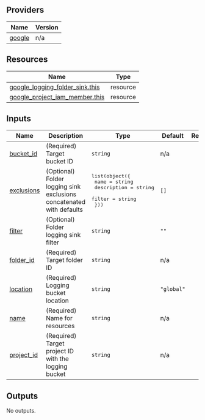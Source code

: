 <!-- BEGIN_AUTOMATED_TF_DOCS_BLOCK -->
## Providers

| Name | Version |
|------|---------|
| <a name="provider_google"></a> [google](#provider\_google) | n/a |

## Resources

| Name | Type |
|------|------|
| [google_logging_folder_sink.this](https://registry.terraform.io/providers/hashicorp/google/latest/docs/resources/logging_folder_sink) | resource |
| [google_project_iam_member.this](https://registry.terraform.io/providers/hashicorp/google/latest/docs/resources/project_iam_member) | resource |

## Inputs

| Name | Description | Type | Default | Required |
|------|-------------|------|---------|:--------:|
| <a name="input_bucket_id"></a> [bucket\_id](#input\_bucket\_id) | (Required) Target bucket ID | `string` | n/a | yes |
| <a name="input_exclusions"></a> [exclusions](#input\_exclusions) | (Optional) Folder logging sink exclusions concatenated with defaults | <pre>list(object({<br>    name        = string<br>    description = string<br>    filter      = string<br>  }))</pre> | `[]` | no |
| <a name="input_filter"></a> [filter](#input\_filter) | (Optional) Folder logging sink filter | `string` | `""` | no |
| <a name="input_folder_id"></a> [folder\_id](#input\_folder\_id) | (Required) Target folder ID | `string` | n/a | yes |
| <a name="input_location"></a> [location](#input\_location) | (Required) Logging bucket location | `string` | `"global"` | no |
| <a name="input_name"></a> [name](#input\_name) | (Required) Name for resources | `string` | n/a | yes |
| <a name="input_project_id"></a> [project\_id](#input\_project\_id) | (Required) Target project ID with the logging bucket | `string` | n/a | yes |

## Outputs

No outputs.
<!-- END_AUTOMATED_TF_DOCS_BLOCK -->